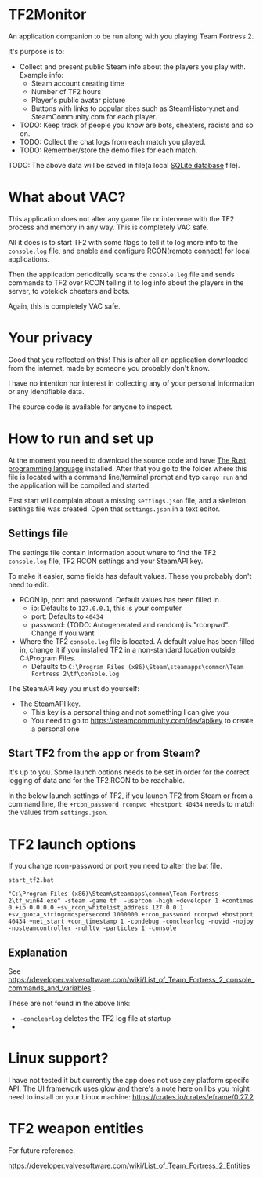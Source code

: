 # TF2Monitor

An application companion to be run along with you playing Team Fortress 2.

It's purpose is to:

- Collect and present public Steam info about the players you play with. Example info:
  - Steam account creating time
  - Number of TF2 hours
  - Player's public avatar picture
  - Buttons with links to popular sites such as SteamHistory.net and SteamCommunity.com for each player.
- TODO: Keep track of people you know are bots, cheaters, racists and so on.
- TODO: Collect the chat logs from each match you played.
- TODO: Remember/store the demo files for each match.

TODO: The above data will be saved in file(a local [SQLite database](https://www.sqlite.org/) file).

# What about VAC?

This application does not alter any game file or intervene with the TF2 process and memory in any way. This is completely VAC safe.

All it does is to start TF2 with some flags to tell it to log more info to the `console.log` file, and enable and configure RCON(remote connect) for local applications.

Then the application periodically scans the `console.log` file and sends commands to TF2 over RCON telling it to log info about the players in the server, to votekick cheaters and bots.

Again, this is completely VAC safe.

# Your privacy

Good that you reflected on this! This is after all an application downloaded from the internet, made by someone you probably don't know.

I have no intention nor interest in collecting any of your personal information or any identifiable data.

The source code is available for anyone to inspect.

# How to run and set up

At the moment you need to download the source code and have [The Rust programming language](https://www.rust-lang.org/) installed. After that you go to the folder where this file is located with a command line/terminal prompt and typ `cargo run` and the application will be compiled and started.

First start will complain about a missing `settings.json` file, and a skeleton settings file was created. Open that `settings.json` in a text editor.

## Settings file

The settings file contain information about where to find the TF2 `console.log` file, TF2 RCON settings and your SteamAPI key.

To make it easier, some fields has default values. These you probably don't need to edit.

- RCON ip, port and password. Default values has been filled in.
  - ip: Defaults to `127.0.0.1`, this is your computer
  - port: Defaults to `40434`
  - password: (TODO: Autogenerated and random) is "rconpwd". Change if you want
- Where the TF2 `console.log` file is located. A default value has been filled in, change it if you installed TF2 in a non-standard location outside C:\Program Files.
  - Defaults to `C:\Program Files (x86)\Steam\steamapps\common\Team Fortress 2\tf\console.log`

The SteamAPI key you must do yourself:

- The SteamAPI key.
  - This key is a personal thing and not something I can give you
  - You need to go to https://steamcommunity.com/dev/apikey to create a personal one

## Start TF2 from the app or from Steam?

It's up to you. Some launch options needs to be set in order for the correct logging of data and for the TF2 RCON to be reachable.

In the below launch settings of TF2, if you launch TF2 from Steam or from a command line, the `+rcon_password rconpwd +hostport 40434` needs to match the values from `settings.json`.

# TF2 launch options

If you change rcon-password or port you need to alter the bat file.

`start_tf2.bat`

```
"C:\Program Files (x86)\Steam\steamapps\common\Team Fortress 2\tf_win64.exe" -steam -game tf  -usercon -high +developer 1 +contimes 0 +ip 0.0.0.0 +sv_rcon_whitelist_address 127.0.0.1 +sv_quota_stringcmdspersecond 1000000 +rcon_password rconpwd +hostport 40434 +net_start +con_timestamp 1 -condebug -conclearlog -novid -nojoy -nosteamcontroller -nohltv -particles 1 -console
```

## Explanation

See https://developer.valvesoftware.com/wiki/List_of_Team_Fortress_2_console_commands_and_variables .

These are not found in the above link:

- `-conclearlog` deletes the TF2 log file at startup
-

# Linux support?

I have not tested it but currently the app does not use any platform specifc API.
The UI framework uses glow and there's a note here on libs you might need to install on your Linux machine:
https://crates.io/crates/eframe/0.27.2

# TF2 weapon entities

For future reference.

https://developer.valvesoftware.com/wiki/List_of_Team_Fortress_2_Entities
